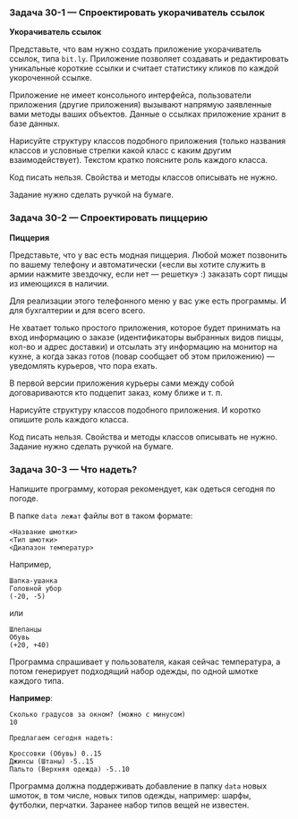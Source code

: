 ### Задача 30-1 — Спроектировать укорачиватель ссылок 

**Укорачиватель ссылок**

Представьте, что вам нужно создать приложение укорачиватель ссылок, типа `bit.ly`. Приложение позволяет создавать и редактировать уникальные короткие ссылки и считает статистику кликов по каждой укороченной ссылке.

Приложение не имеет консольного интерфейса, пользователи приложения (другие приложения) вызывают напрямую заявленные вами методы ваших объектов. Данные о ссылках приложение хранит в базе данных.

Нарисуйте структуру классов подобного приложения (только названия классов и условные стрелки какой класс с каким другим взаимодействует). Текстом кратко поясните роль каждого класса.

Код писать нельзя. Свойства и методы классов описывать не нужно.

Задание нужно сделать ручкой на бумаге.



### Задача 30-2 — Спроектировать пиццерию 

**Пиццерия**

Представьте, что у вас есть модная пиццерия. Любой может позвонить по вашему телефону и автоматически («если вы хотите служить в армии нажмите звездочку, если нет — решетку» :) заказать сорт пиццы из имеющихся в наличии.

Для реализации этого телефонного меню у вас уже есть программы. И для бухгалтерии и для всего всего.

Не хватает только простого приложения, которое будет принимать на вход информацию о заказе (идентификаторы выбранных видов пиццы, кол-во и адрес доставки) и отсылать эту информацию на монитор на кухне, а когда заказ готов (повар сообщает об этом приложению) — уведомлять курьеров, что пора ехать.

В первой версии приложения курьеры сами между собой договариваются кто подцепит заказ, кому ближе и т. п.

Нарисуйте структуру классов подобного приложения. И коротко опишите роль каждого класса.

Код писать нельзя. Свойства и методы классов описывать не нужно. Задание нужно сделать ручкой на бумаге.



### Задача 30-3 — Что надеть? 

Напишите программу, которая рекомендует, как одеться сегодня по погоде.

В папке `data лежат` файлы вот в таком формате:
```
<Название шмотки>
<Тип шмотки>
<Диапазон температур>
```
Например,
```
Шапка-ушанка
Головной убор
(-20, -5)
```
или
```
Шлепанцы
Обувь
(+20, +40)
```
Программа спрашивает у пользователя, какая сейчас температура, а потом генерирует подходящий набор одежды, по одной шмотке каждого типа.

**Например**:
```
Сколько градусов за окном? (можно с минусом)
10

Предлагаем сегодня надеть:

Кроссовки (Обувь) 0..15
Джинсы (Штаны) -5..15
Пальто (Верхняя одежда) -5..10
```

Программа должна поддерживать добавление в папку `data` новых шмоток, в том числе, новых типов одежды, например: шарфы, футболки, перчатки. Заранее набор типов вещей не известен.
